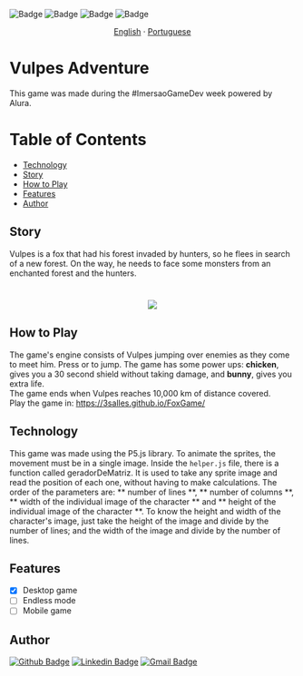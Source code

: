  ![Badge](https://img.shields.io/badge/version-beta-%23E0234E)
 ![Badge](https://img.shields.io/badge/desktop-conclued-%2300C58E)
 ![Badge](https://img.shields.io/badge/mobile-working-%23F86001)
 ![Badge](https://img.shields.io/badge/license-MIT-brightgreen)


<p align="center">
    <a href="README-en.md">English</a>
    ·
    <a href="README.md">Portuguese</a>
 </p>
 
# Vulpes Adventure

This game was made during the #ImersaoGameDev week powered by Alura.

Table of Contents
=================
<!--ts-->
   * [Technology](#technology)
   * [Story](#story)
   * [How to Play](#how-to-play)
   * [Features](#features)
   * [Author](#author)
<!--te-->

## **Story**
Vulpes is a fox that had his forest invaded by hunters, so he flees in search of a
new forest. On the way, he needs to face some monsters from an enchanted forest and the
hunters. <br>
<h1 align="center">
  <img src = "https://piskel-imgstore-b.appspot.com/img/8a5061a6-d6be-11ea-94df-9f5028e80efa.gif" >
</h1>


## **How to Play**
The game's engine consists of Vulpes jumping over enemies as they come to meet him. Press <Enter> or <Arrow Up> to jump. The game has some power ups: **chicken**, gives you a 30 second shield without taking damage, and **bunny**, gives you extra life. <br>
The game ends when Vulpes reaches 10,000 km of distance covered.<br>
Play the game in: https://3salles.github.io/FoxGame/ 


## **Technology**
This game was made using the P5.js library. To animate the sprites, the movement must be in a single image. Inside the ```helper.js``` file, there is a function called geradorDeMatriz. It is used to take any sprite image and read the position of each one, without having to make calculations. The order of the parameters are: ** number of lines **, ** number of columns **, ** width of the individual image of the character ** and ** height of the individual image of the character **.
To know the height and width of the character's image, just take the height of the image and divide by the number of lines; and the width of the image and divide by the number of lines.

## Features

- [x] Desktop game
- [ ] Endless mode
- [ ] Mobile game

## **Author**
[![Github Badge](https://img.shields.io/badge/-Github-000?style=flat-square&logo=Github&logoColor=white&link=https://github.com/3salles)](https://github.com/3salles)
[![Linkedin Badge](https://img.shields.io/badge/-LinkedIn-blue?style=flat-square&logo=Linkedin&logoColor=white&link=https://www.linkedin.com/in/beatriz-salles-b701a31a6)](https://www.linkedin.com/in/beatriz-salles-b701a31a6/)
[![Gmail Badge](https://img.shields.io/badge/-Gmail-c14438?style=flat-square&logo=Gmail&logoColor=white&link=mailto:beatrizsallesss@gmail.com)](mailto:beatrizsallesss@gmail.com)


